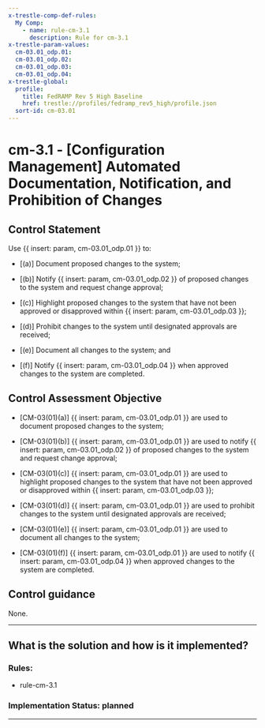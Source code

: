 ```yaml
---
x-trestle-comp-def-rules:
  My Comp:
    - name: rule-cm-3.1
      description: Rule for cm-3.1
x-trestle-param-values:
  cm-03.01_odp.01:
  cm-03.01_odp.02:
  cm-03.01_odp.03:
  cm-03.01_odp.04:
x-trestle-global:
  profile:
    title: FedRAMP Rev 5 High Baseline
    href: trestle://profiles/fedramp_rev5_high/profile.json
  sort-id: cm-03.01
---
```


# cm-3.1 - \[Configuration Management\] Automated Documentation, Notification, and Prohibition of Changes

## Control Statement

Use {{ insert: param, cm-03.01_odp.01 }} to:

- \[(a)\] Document proposed changes to the system;

- \[(b)\] Notify {{ insert: param, cm-03.01_odp.02 }} of proposed changes to the system and request change approval;

- \[(c)\] Highlight proposed changes to the system that have not been approved or disapproved within {{ insert: param, cm-03.01_odp.03 }};

- \[(d)\] Prohibit changes to the system until designated approvals are received;

- \[(e)\] Document all changes to the system; and

- \[(f)\] Notify {{ insert: param, cm-03.01_odp.04 }} when approved changes to the system are completed.

## Control Assessment Objective

- \[CM-03(01)(a)\] {{ insert: param, cm-03.01_odp.01 }} are used to document proposed changes to the system;

- \[CM-03(01)(b)\] {{ insert: param, cm-03.01_odp.01 }} are used to notify {{ insert: param, cm-03.01_odp.02 }} of proposed changes to the system and request change approval;

- \[CM-03(01)(c)\] {{ insert: param, cm-03.01_odp.01 }} are used to highlight proposed changes to the system that have not been approved or disapproved within {{ insert: param, cm-03.01_odp.03 }};

- \[CM-03(01)(d)\] {{ insert: param, cm-03.01_odp.01 }} are used to prohibit changes to the system until designated approvals are received;

- \[CM-03(01)(e)\] {{ insert: param, cm-03.01_odp.01 }} are used to document all changes to the system;

- \[CM-03(01)(f)\] {{ insert: param, cm-03.01_odp.01 }} are used to notify {{ insert: param, cm-03.01_odp.04 }} when approved changes to the system are completed.

## Control guidance

None.

______________________________________________________________________

## What is the solution and how is it implemented?

<!-- For implementation status enter one of: implemented, partial, planned, alternative, not-applicable -->

<!-- Note that the list of rules under ### Rules: is read-only and changes will not be captured after assembly to JSON -->

<!-- Add control implementation description here for control: cm-3.1 -->

### Rules:

  - rule-cm-3.1

### Implementation Status: planned

______________________________________________________________________
